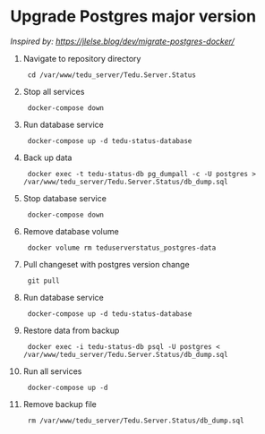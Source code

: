 # Upgrade Postgres major version #

_Inspired by: https://jlelse.blog/dev/migrate-postgres-docker/_

1. Navigate to repository directory

        cd /var/www/tedu_server/Tedu.Server.Status

1. Stop all services

        docker-compose down

1. Run database service

        docker-compose up -d tedu-status-database

1. Back up data

        docker exec -t tedu-status-db pg_dumpall -c -U postgres > /var/www/tedu_server/Tedu.Server.Status/db_dump.sql

1. Stop database service

        docker-compose down

1. Remove database volume

        docker volume rm teduserverstatus_postgres-data

1. Pull changeset with postgres version change

        git pull

1. Run database service

        docker-compose up -d tedu-status-database

1. Restore data from backup

        docker exec -i tedu-status-db psql -U postgres < /var/www/tedu_server/Tedu.Server.Status/db_dump.sql

1. Run all services

        docker-compose up -d

1. Remove backup file

        rm /var/www/tedu_server/Tedu.Server.Status/db_dump.sql
